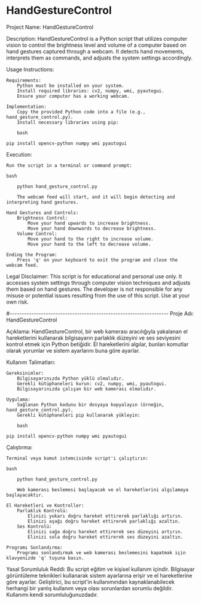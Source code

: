 # HandGestureControl

Project Name: HandGestureControl

Description:
HandGestureControl is a Python script that utilizes computer vision to control the brightness level and volume of a computer based on hand gestures captured through a webcam. It detects hand movements, interprets them as commands, and adjusts the system settings accordingly.

Usage Instructions:

    Requirements:
        Python must be installed on your system.
        Install required libraries: cv2, numpy, wmi, pyautogui.
        Ensure your computer has a working webcam.

    Implementation:
        Copy the provided Python code into a file (e.g., hand_gesture_control.py).
        Install necessary libraries using pip:

        bash

    pip install opencv-python numpy wmi pyautogui

Execution:

    Run the script in a terminal or command prompt:

    bash

        python hand_gesture_control.py

        The webcam feed will start, and it will begin detecting and interpreting hand gestures.

    Hand Gestures and Controls:
        Brightness Control:
            Move your hand upwards to increase brightness.
            Move your hand downwards to decrease brightness.
        Volume Control:
            Move your hand to the right to increase volume.
            Move your hand to the left to decrease volume.

    Ending the Program:
        Press 'q' on your keyboard to exit the program and close the webcam feed.

Legal Disclaimer:
This script is for educational and personal use only. It accesses system settings through computer vision techniques and adjusts them based on hand gestures. The developer is not responsible for any misuse or potential issues resulting from the use of this script. Use at your own risk.



#------------------------------------------------------------------
Proje Adı: HandGestureControl

Açıklama:
HandGestureControl, bir web kamerası aracılığıyla yakalanan el hareketlerini kullanarak bilgisayarın parlaklık düzeyini ve ses seviyesini kontrol etmek için Python betiğidir. El hareketlerini algılar, bunları komutlar olarak yorumlar ve sistem ayarlarını buna göre ayarlar.

Kullanım Talimatları:

    Gereksinimler:
        Bilgisayarınızda Python yüklü olmalıdır.
        Gerekli kütüphaneleri kurun: cv2, numpy, wmi, pyautogui.
        Bilgisayarınızda çalışan bir web kamerası olmalıdır.

    Uygulama:
        Sağlanan Python kodunu bir dosyaya kopyalayın (örneğin, hand_gesture_control.py).
        Gerekli kütüphaneleri pip kullanarak yükleyin:

        bash

    pip install opencv-python numpy wmi pyautogui

Çalıştırma:

    Terminal veya komut istemcisinde script'i çalıştırın:

    bash

        python hand_gesture_control.py

        Web kamerası beslemesi başlayacak ve el hareketlerini algılamaya başlayacaktır.

    El Hareketleri ve Kontroller:
        Parlaklık Kontrolü:
            Elinizi yukarı doğru hareket ettirerek parlaklığı artırın.
            Elinizi aşağı doğru hareket ettirerek parlaklığı azaltın.
        Ses Kontrolü:
            Elinizi sağa doğru hareket ettirerek ses düzeyini artırın.
            Elinizi sola doğru hareket ettirerek ses düzeyini azaltın.

    Programı Sonlandırma:
        Programı sonlandırmak ve web kamerası beslemesini kapatmak için klavyenizde 'q' tuşuna basın.

Yasal Sorumluluk Reddi:
Bu script eğitim ve kişisel kullanım içindir. Bilgisayar görüntüleme teknikleri kullanarak sistem ayarlarına erişir ve el hareketlerine göre ayarlar. Geliştirici, bu script'in kullanımından kaynaklanabilecek herhangi bir yanlış kullanım veya olası sorunlardan sorumlu değildir. Kullanımı kendi sorumluluğunuzdadır.


